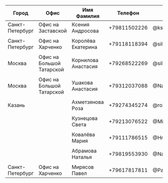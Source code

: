|Город|Офис|Имя Фамилия|Телефон|Телеграм|Должность|
|---|---|---|---|---|---|
|Санкт-Петербург|Офис на Заставской|Ксения Андросова|+79811502226|@kseniya_androsova|Офис-менеджер|
| | | | | | |
|Санкт-Петербург|Офис на Харченко|Королёва Екатерина|+79118118394|@sillylittlerat|Офис-менеджер|
| | | | | | |
|Москва|Офис на Большой Татарской|Корнилова Анастасия|+79268522269|@silbeo|Офис-менеджер|
| | | | | | |
|Москва|Офис на Большой Татарской|Ушакова Анастасия|+79312037088|@NastiaUshakova|Административный менеджер|
| | | | | | |
|Казань| |Ахметзянова Роза|+79274345274|@rozita17| |
| | | | | | |
| | |Кузнецова Света|+79213076522|@Milli_HR|Менеджер по персоналу|
| | | | | | |
| | |Ковалёва Мария|+79111786515|@Hr_obit|Менеджер по персоналу|
| | | | | | |
| | |Абрамова Наталья|+79819553930|@Nata_1882|Менеджер по персоналу|
| | | | | | |
|Санкт-Петербург|Офис на Харченко|Мирясов Павел|+79617817811|@Pavel_miryasov|Менеджер по адаптации|